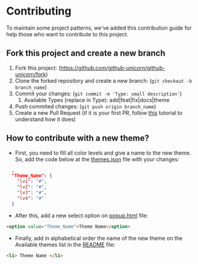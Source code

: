 # Contributing

To maintain some project patterns, we've added this contribution guide for help those who want to contribute to this project.

## Fork this project and create a new branch

1. Fork this project: (<https://github.com/github-unicorn/github-unicorn/fork>)
2. Clone the forked repository and create a new branch: (`git checkout -b branch_name`)
3. Commit your changes: (`git commit -m 'Type: small description'`)
    1. Available Types (replace in Type): add|feat|fix|docs|theme
4. Push commited changes: (`git push origin branch_name`)
5. Create a new Pull Request (if it is your first PR, follow [this](https://www.freecodecamp.org/news/how-to-make-your-first-pull-request-on-github-3/) tutorial to understand how it does)

## How to contribute with a new theme?

- First, you need to fill all color levels and give a name to the new theme. So, add the code below at the [themes.json](themes.json) file with your changes:

```json
  ,
  "Theme_Name": {
    "lv1": "#",
    "lv2": "#",
    "lv3": "#",
    "lv4": "#"
  }
```

- After this, add a new select option on [popup.html](popup.html) file:

```html
<option value="Theme_Name">Theme Name</option>
```

- Finally, add in alphabetical order the name of the new theme on the Available themes list in the [README](README.md) file:

```html
<li> Theme Name </li>
```
